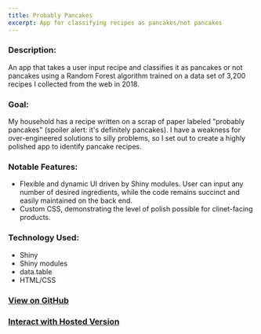 ```yaml
---
title: Probably Pancakes
excerpt: App for classifying recipes as pancakes/not pancakes
---
```


### Description:
An app that takes a user input recipe and classifies it as pancakes or not pancakes using a Random Forest algorithm trained on a data set of 3,200 recipes I collected from the web in 2018.

### Goal:
My household has a recipe written on a scrap of paper labeled "probably pancakes" (spoiler alert: it's definitely pancakes). I have a weakness for over-engineered solutions to silly problems, so I set out to create a highly polished app to identify pancake recipes.

### Notable Features:
* Flexible and dynamic UI driven by Shiny modules. User can input any number of desired ingredients, while the code remains succinct and easily maintained on the back end.
* Custom CSS, demonstrating the level of polish possible for clinet-facing products.

### Technology Used:
* Shiny
* Shiny modules
* data.table
* HTML/CSS

### [View on GitHub](https://github.com/matthewjrogers/pancake_prediction_app)
### [Interact with Hosted Version](https://matthew-rogers.shinyapps.io/ProbablyPancakes)
